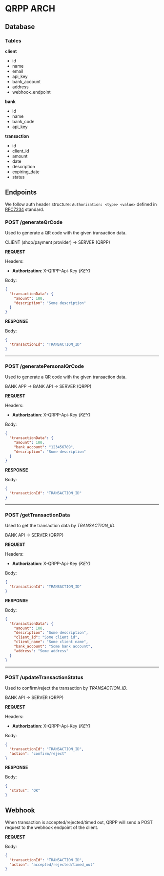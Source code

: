 # QRPP ARCH

## Database

### Tables

**client**

- id
- name
- email
- api_key
- bank_account
- address
- webhook_endpoint

**bank**

- id
- name
- bank_code
- api_key

**transaction**

- id
- client_id
- amount
- date
- description
- expiring_date
- status

## Endpoints

We follow auth header structure: `Authorization: <type> <value>` defined in [RFC7234](https://www.rfc-editor.org/rfc/rfc7235#section-4.2) standard.

### POST /generateQrCode

Used to generate a QR code with the given transaction data.

CLIENT (shop/payment provider) -> SERVER (QRPP)

**REQUEST**

Headers:
- **Authorization**: X-QRPP-Api-Key *{KEY}*

Body:
```json
{
  "transactionData": {
    "amount": 100,
    "description": "Some description"
  }
}
```

**RESPONSE**

Body:
```json
{
  "transactionId": "TRANSACTION_ID"
}
```

---

### POST /generatePersonalQrCode

Used to generate a QR code with the given transaction data.

BANK APP -> BANK API -> SERVER (QRPP)

**REQUEST**

Headers:
- **Authorization**: X-QRPP-Api-Key *{KEY}*

Body:
```json
{
  "transactionData": {
    "amount": 100,
    "bank_account": "123456789",
    "description": "Some description"
  }
}
```

**RESPONSE**

Body:
```json
{
  "transactionId": "TRANSACTION_ID"
}
```

---

### POST /getTransactionData

Used to get the transaction data by *TRANSACTION_ID*.

BANK API -> SERVER (QRPP)

**REQUEST**

Headers:
- **Authorization**: X-QRPP-Api-Key *{KEY}*

Body:
```json
{
  "transactionId": "TRANSACTION_ID"
}
```

**RESPONSE**

Body:
```json
{
  "transactionData": {
    "amount": 100,
    "description": "Some description",
    "client_id": "Some client id",
    "client_name": "Some client name",
    "bank_account": "Some bank account",
    "address": "Some address"
  }
}
```

---

### POST /updateTransactionStatus

Used to confirm/reject the transaction by *TRANSACTION_ID*.

BANK API -> SERVER (QRPP)

**REQUEST**

Headers:
- **Authorization**: X-QRPP-Api-Key *{KEY}*

Body:
```json
{
  "transactionId": "TRANSACTION_ID",
  "action": "confirm/reject"
}
```

**RESPONSE**

Body:
```json
{
  "status": "OK"
}
```

## Webhook

When transaction is accepted/rejected/timed out, QRPP will send a POST request to the webhook endpoint of the client.

**REQUEST**

Body:
```json
{
  "transactionId": "TRANSACTION_ID",
  "action": "accepted/rejected/timed_out"
}
```
